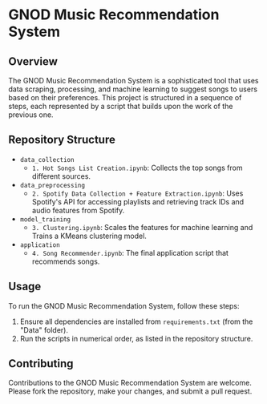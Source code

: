 # GNOD Music Recommendation System

## Overview
The GNOD Music Recommendation System is a sophisticated tool that uses data scraping, processing, and machine learning to suggest songs to users based on their preferences. This project is structured in a sequence of steps, each represented by a script that builds upon the work of the previous one.

## Repository Structure
- `data_collection`
  - `1. Hot Songs List Creation.ipynb`: Collects the top songs from different sources.
- `data_preprocessing`
  - `2. Spotify Data Collection + Feature Extraction.ipynb`: Uses Spotify's API for accessing playlists and retrieving track IDs and audio features from Spotify.
- `model_training`
  - `3. Clustering.ipynb`: Scales the features for machine learning and Trains a KMeans clustering model.
- `application`
  - `4. Song Recommender.ipynb`: The final application script that recommends songs.

## Usage
To run the GNOD Music Recommendation System, follow these steps:
1. Ensure all dependencies are installed from `requirements.txt` (from the "Data" folder).
2. Run the scripts in numerical order, as listed in the repository structure.

## Contributing
Contributions to the GNOD Music Recommendation System are welcome. Please fork the repository, make your changes, and submit a pull request.
